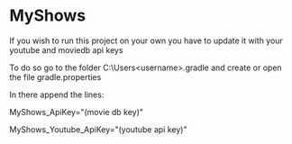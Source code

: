 # MyShows
If you wish to run this project on your own you have to update it with your youtube and moviedb api keys

To do so go to the folder C:\Users\<username>\.gradle and create or open the file gradle.properties

In there append the lines:


MyShows_ApiKey="(movie db key)"

MyShows_Youtube_ApiKey="(youtube api key)"
